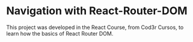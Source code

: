 # Navigation with React-Router-DOM

This project was developed in the React Course, from Cod3r Cursos, to learn how the basics of React Router DOM.